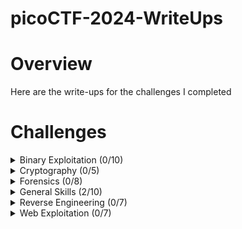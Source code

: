 # picoCTF-2024-WriteUps

# Overview
Here are the write-ups for the challenges I completed

# Challenges
<details>
  <summary>Binary Exploitation (0/10)</summary>

  * [format string 0]() (Unsolved)
  * [heap 0]() (Unsolved)
  * [format string 1]() (Unsolved)
  * [heap 1]() (Unsolved)
  * [heap 2]() (Unsolved)
  * [heap 3]() (Unsolved)
  * [format string 2]() (Unsolved)
  * [format string 3]() (Unsolved)
  * [babygame03]() (Unsolved)
  * [high frequency troubles]() (Unsolved)
    
</details>

<details>
  <summary>Cryptography (0/5)</summary>

  * [interencdec]() (Solved)
  * [Custom encryption]() (Solved)
  * [C3]() (Solved)
  * [rsa_oracle]()  (Unsolved)
  * [flag_printer]() (Unsolved)

    
</details>

<details>
  <summary>Forensics (0/8)</summary>

  * [Scan Surprise]() (Solved)
  * [Verify]() (Solved)
  * [CanYouSee]() (Solved)
  * [Secret of the Polyglot]() (Solved)
  * [Mob psycho]() (Solved)
  * [endianness-v2]() (Solved)
  * [Blast from the past]() (Unsolved)
  * [Dear Diary]() (Unsolved)
    
</details>

<details>
  <summary>General Skills (2/10)</summary>

  * [Super SSH](https://github.com/Bsnookie9/picoCTF-2024-WriteUps/tree/main/General%20Skills/Super%20SSH) (Solved)
  * [Commitment Issues](https://github.com/Bsnookie9/picoCTF-2024-WriteUps/tree/main/General%20Skills/Commitment%20Issues) (Unsolved)
  * [Time Machine](https://github.com/Bsnookie9/picoCTF-2024-WriteUps/tree/main/General%20Skills/Time%20Machine) (Unsolved)
  * [Blame Game](https://github.com/Bsnookie9/picoCTF-2024-WriteUps/tree/main/General%20Skills/Blame%20Game) (Unsolved)
  * [Collaborative Development](https://github.com/Bsnookie9/picoCTF-2024-WriteUps/tree/main/General%20Skills/Collaborative%20Development) (Unsolved)
  * [binhexa](https://github.com/Bsnookie9/picoCTF-2024-WriteUps/tree/main/General%20Skills/binhexa) (Solved)
  * [Binary Search]() (Unsolved)
  * [endianness]() (Unsolved)
  * [dont-you-love-banners]() (Unsolved)
  * [SansAlpha]() (Unsolved)
    
</details>

<details>
  <summary>Reverse Engineering (0/7)</summary>

  * [packer]() (Unsolved)
  * [FactCheck]() (Unsolved)
  * [WinAntiDbg0x100]() (Unsolved)
  * [Classic Crackme 0x100]() (Unsolved)
  * [weirdSnake]() (Unsolved)
  * [WinAntiDbg0x200]() (Unsolved)
  * [WinAntiDbg0x300]() (Unsolved)
    
</details>

<details>
  <summary>Web Exploitation (0/7)</summary>

  * [Bookmarklet]() (Unsolved)
  * [WebDecode]() (Unsolved)
  * [IntroToBurp]() (Unsolved)
  * [Unminify]() (Unsolved)
  * [No Sql Injection]() (Unsolved) (Under Maintenance)
  * [Trickster]() (Unsolved)
  * [elements]() (Unsolved)
    
</details>
